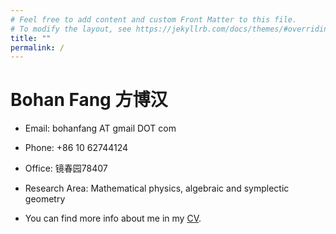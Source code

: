 ```yaml
---
# Feel free to add content and custom Front Matter to this file.
# To modify the layout, see https://jekyllrb.com/docs/themes/#overriding-theme-defaults
title: ""
permalink: /
---
```


# Bohan Fang 方博汉

- Email: bohanfang AT gmail DOT com

- Phone: +86 10 62744124

- Office: 镜春园78407

- Research Area: Mathematical physics, algebraic and symplectic geometry

- You can find more info about me in my [CV](/cv.pdf).

